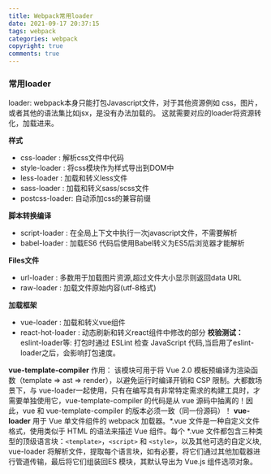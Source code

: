 ```yaml
---
title: Webpack常用loader
date: 2021-09-17 20:37:15
tags: webpack
categories: webpack
copyright: true
comments: true
---
```


### 常用loader
loader: webpack本身只能打包Javascript文件，对于其他资源例如 css，图片，或者其他的语法集比如jsx，是没有办法加载的。 这就需要对应的loader将资源转化，加载进来。

**样式**
 - css-loader : 解析css文件中代码
 -  style-loader : 将css模块作为样式导出到DOM中
 -  less-loader : 加载和转义less文件
 - sass-loader : 加载和转义sass/scss文件
 -  postcss-loader: 自动添加css的兼容前缀

**脚本转换编译**

 - script-loader : 在全局上下文中执行一次javascript文件，不需要解析
 - babel-loader : 加载ES6 代码后使用Babel转义为ES5后浏览器才能解析

**Files文件**

 - url-loader : 多数用于加载图片资源,超过文件大小显示则返回data URL
 -  raw-loader : 加载文件原始内容(utf-8格式)

**加载框架**

 - vue-loader : 加载和转义vue组件
 - react-hot-loader : 动态刷新和转义react组件中修改的部分
**校验测试：**
eslint-loader等: 打包时通过 ESLint 检查 JavaScript 代码,当启用了eslint-loader之后，会影响打包速度。

**vue-template-compiler**
作用： 该模块可用于将 Vue 2.0 模板预编译为渲染函数（template => ast => render），以避免运行时编译开销和 CSP 限制。大都数场景下，与 vue-loader一起使用，只有在编写具有非常特定需求的构建工具时，才需要单独使用它，vue-template-compiler 的代码是从 vue 源码中抽离的！因此，vue 和 vue-template-compiler 的版本必须一致（同一份源码）！
**vue-loader**
用于 Vue 单文件组件的 webpack 加载器。*.vue 文件是一种自定义文件格式，使用类似于 HTML 的语法来描述 Vue 组件。每个 *.vue 文件都包含三种类型的顶级语言块：```<template>```，```<script>``` 和 ```<style>```，以及其他可选的自定义块, vue-loader 将解析文件，提取每个语言块，如有必要，将它们通过其他加载器进行管道传输，最后将它们组装回ES 模块，其默认导出为 Vue.js 组件选项对象。
